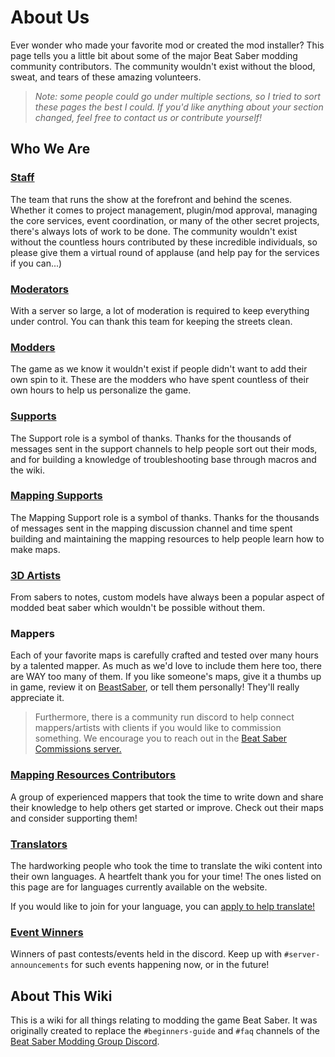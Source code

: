 # About Us
Ever wonder who made your favorite mod or created the mod installer? This page tells you a little bit about some of the
major Beat Saber modding community contributors. The community wouldn't exist without the blood, sweat,
and tears of these amazing volunteers.

> *Note: some people could go under multiple sections, so I tried to sort these pages the best I could.
> If you'd like anything about your section changed, feel free to contact us or contribute yourself!*

## Who We Are

### [Staff](./staff.md)
The team that runs the show at the forefront and behind the scenes. Whether it comes to project management, plugin/mod approval,
managing the core services, event coordination, or many of the other secret projects, there's always lots of work to be done.
The community wouldn't exist without the countless hours contributed by these incredible individuals, so please give them
a virtual round of applause (and help pay for the services if you can...)

### [Moderators](./moderators.md)
With a server so large, a lot of moderation is required to keep everything under control.
You can thank this team for keeping the streets clean.

### [Modders](./modders.md)
The game as we know it wouldn't exist if people didn't want to add their own spin to it. These are the modders who have
spent countless of their own hours to help us personalize the game.

### [Supports](./supports.md)
The Support role is a symbol of thanks. Thanks for the thousands of messages sent in the support channels to help people
sort out their mods, and for building a knowledge of troubleshooting base through macros and the wiki.

### [Mapping Supports](./mapping-supports.md)
The Mapping Support role is a symbol of thanks. Thanks for the thousands of messages sent in the mapping discussion channel
and time spent building and maintaining the mapping resources to help people learn how to make maps.

### [3D Artists](./3d-artists.md)
From sabers to notes, custom models have always been a popular aspect of modded beat saber which wouldn't
be possible without them.

### Mappers
Each of your favorite maps is carefully crafted and tested over many hours by a talented mapper. As much as we'd love to
include them here too, there are WAY too many of them. If you like someone's maps, give it a thumbs up in game, review it
on [BeastSaber](https://bsaber.com), or tell them personally! They'll really appreciate it.

> Furthermore, there is a community run discord to help connect mappers/artists with clients if you would like to
> commission something. We encourage you to reach out in the [Beat Saber Commissions server.](https://discord.gg/e4f3WBBVnr)

### [Mapping Resources Contributors](/mapping/mapping-credits.md)
A group of experienced mappers that took the time to write down and share their knowledge to help others get started or improve.
Check out their maps and consider supporting them!

### [Translators](./translators.md)
The hardworking people who took the time to translate the wiki content into their own languages. A heartfelt thank you
for your time! The ones listed on this page are for languages currently available on the website.

If you would like to join for your language, you can [apply to help translate!](https://forms.gle/e3BqA3poMjESARe76)

### [Event Winners](./event-winner.md)
Winners of past contests/events held in the discord. Keep up with `#server-announcements` for such events happening now,
or in the future!

## About This Wiki
This is a wiki for all things relating to modding the game Beat Saber.
It was originally created to replace the `#beginners-guide` and `#faq` channels of the [Beat Saber Modding Group Discord](https://discord.gg/beatsabermods).
